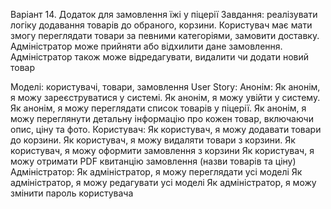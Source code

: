 Варіант 14. Додаток для замовлення їжі у піцерії
Завдання: реалізувати логіку додавання товарів до обраного, корзини. Користувач має мати змогу переглядати товари за певними категоріями, замовити доставку. 
Адміністратор може прийняти або відхилити дане замовлення. Адміністратор також може відредагувати, видалити чи додати новий товар

Моделі: користувачі, товари, замовлення
User Story:
Анонім:
Як анонім, я можу зареєструватися у системі.
Як анонім, я можу увійти у систему.
Як анонім, я можу переглядати список товарів у піцерії.
Як анонім, я можу переглянути детальну інформацію про кожен товар, включаючи опис, ціну та фото.
Користувач:
Як користувач, я можу додавати товари до корзини.
Як користувач, я можу видаляти товари з корзини.
Як користувач, я можу оформити замовлення з корзини
Як користувач, я можу отримати PDF квитанцію замовлення (назви товарів та ціну)
Адміністратор:
Як адміністратор, я можу переглядати усі моделі
Як адміністратор, я можу редагувати усі моделі
Як адміністратор, я можу змінити пароль користувача

